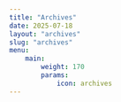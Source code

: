 ```yaml
---
title: "Archives"
date: 2025-07-18
layout: "archives"
slug: "archives"
menu:
    main:
        weight: 170
        params: 
            icon: archives
---
```

